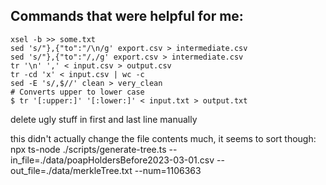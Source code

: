 ## Commands that were helpful for me:

```
xsel -b >> some.txt
sed 's/"},{"to":"/\n/g' export.csv > intermediate.csv
sed 's/"},{"to":"/,/g' export.csv > intermediate.csv
tr '\n' ',' < input.csv > output.csv
tr -cd 'x' < input.csv | wc -c
sed -E 's/,$//' clean > very_clean
# Converts upper to lower case
$ tr '[:upper:]' '[:lower:]' < input.txt > output.txt
```

delete ugly stuff in first and last line manually

this didn't actually change the file contents much, it seems to sort though:
npx ts-node ./scripts/generate-tree.ts --in_file=./data/poapHoldersBefore2023-03-01.csv --out_file=./data/merkleTree.txt --num=1106363
